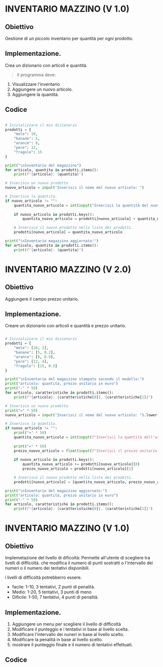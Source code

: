 # INVENTARIO MAZZINO (V 1.0)
## Obiettivo

Gestione di un piccolo inventario per quantità per ogni prodotto.

## Implementazione.

Crea un dizionario con articoli e quantità.
> Il programma deve:
1. Visualizzare l'inventario
2. Aggiungere un nuovo articolo.
3. Aggiungere la quantità.

## Codice 
```python 

# Inizializzare il mio dizionario 
prodotti = {
    "mele": 10,
    "banane": 5,
    "arance": 8,
    "pere": 12,
    "fragole": 15
}

print("\nInventario del magazzino")
for articolo, quantita in prodotti.items():
    print(f"{articolo}: {quantita}")

# Inserisco un nuovo prodotto
nuovo_articolo = input("Inserisci il nome del nuovo articolo: ")

# Inserisco la quantita.
if nuovo_articolo != "":
    quantita_nuovo_articolo = int(input("Inserisci la quantità del nuovo articolo: "))
    
    if nuovo_articolo in prodotti.keys():
        quantita_nuovo_articolo = prodotti[nuovo_articolo] + quantita_nuovo_articolo

    # Inserisco il nuovo prodotto nella lista dei prodotti.
    prodotti[nuovo_articolo] = quantita_nuovo_articolo

print("\nInventario magazzino aggiornato:")
for articolo, quantita in prodotti.items():
    print(f"{articolo}: {quantita}")

```
# INVENTARIO MAZZINO (V 2.0)
## Obiettivo

Aggiungere il campo prezzo unitario.

## Implementazione.
Creare un dizionario con articoli e quantità e prezzo unitario.
```python 

# Inizializzare il mio dizionario 
prodotti = {
    "mele": [10, 2],
    "banane": [5, 0.2],
    "arance": [8, 0.9],
    "pere": [12, 4],
    "fragole": [15, 0.5]
}

print("\nInventario del magazzino stampato secondo il modello:")
print("articolo: quantità, prezzo unitario in euro")
print("-" * 50)
for articolo, caratteristiche in prodotti.items():
    print(f"{articolo}: {caratteristiche[0]}, {caratteristiche[1]}")

# Inserisco un nuovo prodotto
print("=" * 50)
nuovo_articolo = input("Inserisci il nome del nuovo articolo: ").lower()

# Inserisco la quantita.
if nuovo_articolo != "":
    print("=" * 50)
    quantita_nuovo_articolo = int(input(f"Inserisci la quantità dell'articolo  '{nuovo_articolo}' inseriro: "))
    
    print("=" * 50)
    prezzo_nuovo_articolo = float(input(f"Inserisci il prezzo unitario dell'articolo '{nuovo_articolo}' inserito: "))
    
    if nuovo_articolo in prodotti.keys():
        quantita_nuovo_articolo += prodotti[nuovo_articolo][0]  
        prezzo_nuovo_articolo = prodotti[nuovo_articolo][1]

    # Inserisco il nuovo prodotto nella lista dei prodotti.
    prodotti[nuovo_articolo] = [quantita_nuovo_articolo, prezzo_nuovo_articolo]

print("\nInventario del magazzino aggiornato:")
print("articolo: quantità, prezzo unitario in euro")
print("-" * 50)  
for articolo, caratteristiche in prodotti.items():
    print(f"{articolo}: {caratteristiche[0]}, {caratteristiche[1]}")

```
# INVENTARIO MAZZINO (V 1.0)
## Obiettivo


Implemetazione del livello di dificoltà: Permette all'utente di scegliere tra livelli di difficoltà. che modifica il numero di punti sostratti o l'intervallo dei numeri o il numero dei tentativi disponibili.

i livelli di difficoltà potrebberro essere.
 - facile: 1-10, 3 tentativi, 2 punti di penalità.
 - Medio: 1-20, 5 tentativi, 3 punti di meno
 - Dificile: 1-50, 7 tentativi, 4 punti di penalità.

## Implementazione.

1. Aggiungere un menu per scegliere il livello di difficoltà
2. Modificare il punteggio e i tentativi in base al livello scelta.
2. Modificare l'intervallo dei nuneri in base al livello scelto.
4. Modificare la penalità in base al livello scelto.
5. mostrare il punteggio finale e il numero di tentativi effettuati.

## Codice 